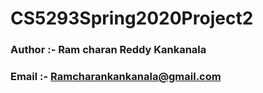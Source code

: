# CS5293Spring2020Project2

### Author :- Ram charan Reddy Kankanala
### Email :- Ramcharankankanala@gmail.com
